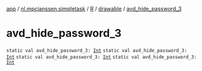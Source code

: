 [app](../../../index.md) / [nl.mpcjanssen.simpletask](../../index.md) / [R](../index.md) / [drawable](index.md) / [avd_hide_password_3](.)

# avd_hide_password_3

`static val avd_hide_password_3: `[`Int`](https://kotlinlang.org/api/latest/jvm/stdlib/kotlin/-int/index.html)
`static val avd_hide_password_3: `[`Int`](https://kotlinlang.org/api/latest/jvm/stdlib/kotlin/-int/index.html)
`static val avd_hide_password_3: `[`Int`](https://kotlinlang.org/api/latest/jvm/stdlib/kotlin/-int/index.html)
`static val avd_hide_password_3: `[`Int`](https://kotlinlang.org/api/latest/jvm/stdlib/kotlin/-int/index.html)
